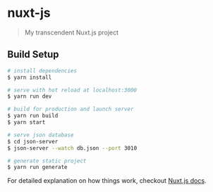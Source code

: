 # nuxt-js

> My transcendent Nuxt.js project

## Build Setup

``` bash
# install dependencies
$ yarn install

# serve with hot reload at localhost:3000
$ yarn run dev

# build for production and launch server
$ yarn run build
$ yarn start

# serve json database
$ cd json-server
$ json-server --watch db.json --port 3010

# generate static project
$ yarn run generate
```

For detailed explanation on how things work, checkout [Nuxt.js docs](https://nuxtjs.org).
